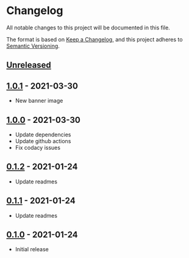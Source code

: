# Changelog

All notable changes to this project will be documented in this file.

The format is based on [Keep a Changelog](https://keepachangelog.com/en/1.0.0/),
and this project adheres to [Semantic Versioning](https://semver.org/spec/v2.0.0.html).

## [Unreleased]

## [1.0.1][] - 2021-03-30
- New banner image

## [1.0.0][] - 2021-03-30
- Update dependencies
- Update github actions
- Fix codacy issues

## [0.1.2][] - 2021-01-24
- Update readmes

## [0.1.1][] - 2021-01-24
- Update readmes

## [0.1.0][] - 2021-01-24
- Initial release

[unreleased]: https://github.com/upsect/recoil/compare/v1.0.1...HEAD
[1.0.1]: https://github.com/upsect/recoil/compare/v1.0.0...v1.0.1
[1.0.0]: https://github.com/upsect/recoil/compare/v0.1.2...v1.0.0
[0.1.2]: https://github.com/upsect/recoil/compare/v0.1.1...v0.1.2
[0.1.1]: https://github.com/upsect/recoil/compare/v0.1.0...v0.1.1
[0.1.0]: https://github.com/upsect/recoil/releases/tag/v0.1.0

